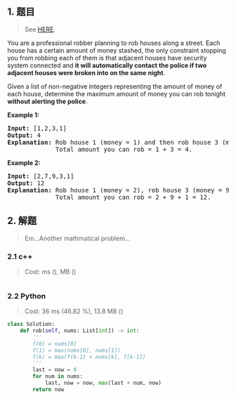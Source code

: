 ## 1. 题目

> See [HERE](https://leetcode.com/problems/house-robber/).

<div><p>You are a professional robber planning to rob houses along a street. Each house has a certain amount of money stashed, the only constraint stopping you from robbing each of them is that adjacent houses have security system connected and <b>it will automatically contact the police if two adjacent houses were broken into on the same night</b>.</p>

<p>Given a list of non-negative integers representing the amount of money of each house, determine the maximum amount of money you can rob tonight <b>without alerting the police</b>.</p>

<p><strong>Example 1:</strong></p>

<pre><strong>Input:</strong> [1,2,3,1]
<strong>Output:</strong> 4
<strong>Explanation:</strong> Rob house 1 (money = 1) and then rob house 3 (money = 3).
&nbsp;            Total amount you can rob = 1 + 3 = 4.</pre>

<p><strong>Example 2:</strong></p>

<pre><strong>Input:</strong> [2,7,9,3,1]
<strong>Output:</strong> 12
<strong>Explanation:</strong> Rob house 1 (money = 2), rob house 3 (money = 9) and rob house 5 (money = 1).
&nbsp;            Total amount you can rob = 2 + 9 + 1 = 12.
</pre>
</div>

## 2. 解题

> Em...Another mathmatical problem...

### 2.1 c++

> Cost: ms (), MB ()

```cpp

```

### 2.2 Python

> Cost: 36 ms (46.82 %), 13.8 MB ()

```python
class Solution:
    def rob(self, nums: List[int]) -> int:
        '''
        f(0) = nums[0]
        f(1) = max(nums[0], nums[1])
        f(k) = max(f(k-2) + nums[k], f[k-1])
        '''
        last = now = 0
        for num in nums:
            last, now = now, max(last + num, now)
        return now
```

